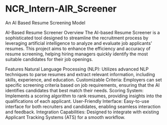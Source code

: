 # NCR_Intern-AIR_Screener
An AI Based Resume Screening Model

AI-Based Resume Screener
Overview
The AI-based Resume Screener is a sophisticated tool designed to streamline the recruitment process by leveraging artificial intelligence to analyze and evaluate job applicants' resumes. This project aims to enhance the efficiency and accuracy of resume screening, helping hiring managers quickly identify the most suitable candidates for their job openings.

Features
Natural Language Processing (NLP): Utilizes advanced NLP techniques to parse resumes and extract relevant information, including skills, experience, and education.
Customizable Criteria: Employers can set specific screening criteria based on job requirements, ensuring that the AI identifies candidates that best match their needs.
Scoring System: Implements a scoring algorithm to rank resumes, providing insights into the qualifications of each applicant.
User-Friendly Interface: Easy-to-use interface for both recruiters and candidates, enabling seamless interaction and feedback.
Integration Capabilities: Designed to integrate with existing Applicant Tracking Systems (ATS) for a smooth workflow.
